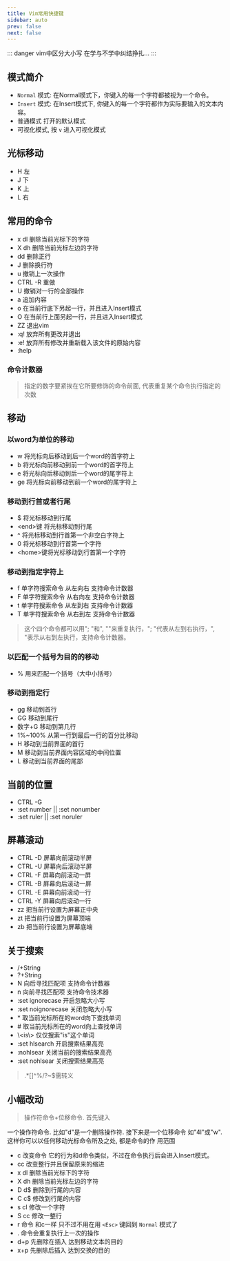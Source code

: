 ```yaml
---
title: Vim常用快捷键
sidebar: auto
prev: false
next: false
---
```


::: danger vim中区分大小写
在学与不学中纠结挣扎...
:::

## 模式简介

* `Normal` 模式: 在Normal模式下，你键入的每一个字符都被视为一个命令。
* `Insert` 模式: 在Insert模式下, 你键入的每一个字符都作为实际要输入的文本内容。
* 普通模式 打开的默认模式
* 可视化模式, 按 `v` 进入可视化模式

## 光标移动

* H 左
* J 下
* K 上
* L 右

## 常用的命令

* x dl 删除当前光标下的字符
* X dh 删除当前光标左边的字符
* dd 删除正行
* J 删除换行符
* u 撤销上一次操作
* CTRL -R 重做
* U 撤销对一行的全部操作
* a 追加内容
* o 在当前行底下另起一行，并且进入Insert模式
* O 在当前行上面另起一行，并且进入Insert模式
* ZZ 退出vim
* :q! 放弃所有更改并退出
* :e! 放弃所有修改并重新载入该文件的原始内容
* :help

### 命令计数器

> 指定的数字要紧挨在它所要修饰的命令前面, 代表重复某个命令执行指定的次数

## 移动

### 以word为单位的移动

* w 将光标向后移动到后一个word的首字符上
* b 将光标向前移动到前一个word的首字符上
* e 将光标向后移动到后一个word的尾字符上
* ge 将光标向前移动到前一个word的尾字符上

### 移动到行首或者行尾

* $ 将光标移动到行尾
* \<end\>键 将光标移动到行尾
* ^ 将光标移动到行首第一个非空白字符上
* 0 将光标移动到行首第一个字符
* \<home\>键将光标移动到行首第一个字符

### 移动到指定字符上

* f 单字符搜索命令 从左向右 支持命令计数器
* F 单字符搜索命令 从右向左 支持命令计数器
* t 单字符搜索命令 从左到右 支持命令计数器
* T 单字符搜索命令 从右到左 支持命令计数器

> 这个四个命令都可以用"; "和", ""来重复执行，"; "代表从左到右执行，", "表示从右到左执行，支持命令计数器。

### 以匹配一个括号为目的的移动

* % 用来匹配一个括号（大中小括号）

### 移动到指定行

* gg 移动到首行
* GG 移动到尾行
* 数字+G 移动到第几行
* 1%~100% 从第一行到最后一行的百分比移动
* H 移动到当前界面的首行
* M 移动到当前界面内容区域的中间位置
* L 移动到当前界面的尾部

## 当前的位置

* CTRL -G
* :set number   || :set nonumber
* :set ruler    || :set noruler

## 屏幕滚动

* CTRL -D 屏幕向前滚动半屏
* CTRL -U 屏幕向后滚动半屏
* CTRL -F 屏幕向前滚动一屏
* CTRL -B 屏幕向后滚动一屏
* CTRL -E 屏幕向前滚动一行
* CTRL -Y 屏幕向后滚动一行
* zz 把当前行设置为屏幕正中央
* zt 把当前行设置为屏幕顶端
* zb 把当前行设置为屏幕底端

## 关于搜索

* /+String
* ?+String
* N 向后寻找匹配项 支持命令计数器
* n 向前寻找匹配项 支持命令技术器
* :set ignorecase 开启忽略大小写
* :set noignorecase 关闭忽略大小写
* \* 取当前光标所在的word向下查找单词
* \# 取当前光标所在的word向上查找单词
* \\<is\\> 仅仅搜索"is"这个单词
* :set hlsearch 开启搜索结果高亮
* :nohlsear 关闭当前的搜索结果高亮
* :set nohlsear 关闭搜索结果高亮

> .*[]^%/?~$需转义

## 小幅改动

> 操作符命令+位移命令. 首先键入

  一个操作符命令. 比如"d"是一个删除操作符. 接下来是一个位移命令
  如"4l"或"w". 这样你可以以任何移动光标命令所及之处, 都是命令的作
  用范围
  

* c 改变命令 它的行为和d命令类似，不过在命令执行后会进入Insert模式。
* cc 改变整行并且保留原来的缩进
* x dl 删除当前光标下的字符
* X dh 删除当前光标左边的字符
* D d$ 删除到行尾的内容
* C c$ 修改到行尾的内容
* s cl 修改一个字符
* S cc 修改一整行
* r 命令 和c一样 只不过不用在用 `<Esc>` 键回到 `Normal` 模式了
* . 命令会重复执行上一次的操作
* d+p 先删除在插入 达到移动文本的目的
* x+p 先删除后插入 达到交换的目的

